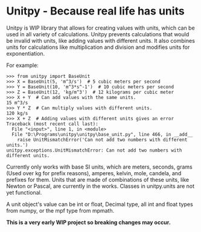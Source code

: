Unitpy - Because real life has units
==========================

Unitpy is WIP library that allows for creating values with units, which can be used in all variety of calculations. Unitpy prevents calculations that would be invalid with units, like adding values with different units. It also combines units for calculations like multiplication and division and modifies units for exponentiation.

For example:
```{.sourceCode .python}
>>> from unitpy import BaseUnit
>>> X = BaseUnit(5, 'm^3/s')  # 5 cubic meters per second
>>> Y = BaseUnit(10, 'm^3*s^-1')  # 10 cubic meters per second
>>> Z = BaseUnit(12, 'kg/m^3')  # 12 kilograms per cubic meter
>>> X + Y  # Can add values with the same units.
15 m^3/s
>>> Y * Z  # Can multiply values with different units.
120 kg/s
>>> X + Z  # Adding values with different units gives an error
Traceback (most recent call last):
  File "<input>", line 1, in <module>
  File "D:\Programs\unitpy\unitpy\base_unit.py", line 466, in __add__
    raise UnitMismatchError('Can not add two numbers with different units.')
unitpy.exceptions.UnitMismatchError: Can not add two numbers with different units.
```

Currently only works with base SI units, which are meters, seconds, grams (Used over kg for prefix reasons), amperes, kelvin, mole, candela, and prefixes for them. Units that are made of combinations of these units, like Newton or Pascal, are currently in the works. Classes in unitpy.units are not yet functional.

A unit object's value can be int or float, Decimal type, all int and float types from numpy, or the mpf type from mpmath.

**This is a very early WIP project so breaking changes may occur.**